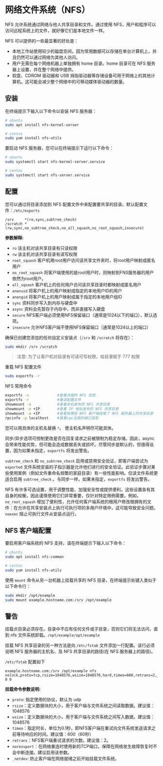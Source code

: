 # 网络文件系统（NFS）


NFS 允许系统通过网络与他人共享目录和文件。通过使用 NFS，用户和程序可以访问远程系统上的文件，就好像它们是本地文件一样。

NFS 可以提供的一些最显著的好处是：

- 本地工作站使用较少的磁盘空间，因为常用数据可以存储在单台计算机上，并且仍然可以通过网络为其他人访问。
- 用户无需在每个网络机器上单独拥有 home 目录。home 目录可在 NFS 服务器上设置，并在整个网络中提供。
- 软盘、CDROM 驱动器和 USB 拇指驱动器等存储设备可用于网络上的其他计算机。这可能会减少整个网络中的可移动媒体驱动器的数量。

## 安装

在终端提示下输入以下命令以安装 NFS 服务器：

```bash
# ubuntu
sudo apt install nfs-kernel-server

# centos
sudo yum install nfs-utils
```

要启动 NFS 服务器，您可以在终端提示下运行以下命令：

```bash
# ubuntu
sudo systemctl start nfs-kernel-server.service

# centos
sudo systemctl start nfs-server.service
```

## 配置

您可以通过将目录添加到 NFS 配置文件中来配置要共享的目录。默认配置文件：`/etc/exports`

```
/srv     *(ro,sync,subtree_check)
/scratch *(rw,sync,no_subtree_check,no_all_squash,no_root_squash,insecure)
```

**参数解释:**

- `ro` 该主机对该共享目录有只读权限
- `rw` 该主机对该共享目录有读写权限
- `root_squash` 客户机用root用户访问该共享文件夹时，将root用户映射成匿名用户
- `no_root_squash` 将客户端使用的是root用户时，则映射到FNS服务器的用户依然为root用户。
- `all_squash` 客户机上的任何用户访问该共享目录时都映射成匿名用户
- `anonuid` 将客户机上的用户映射成指定的本地用户ID的用户
- `anongid` 将客户机上的用户映射成属于指定的本地用户组ID
- `sync` 资料同步写入到内存与硬盘中
- `async` 资料会先暂存于内存中，而非直接写入硬盘
- `secure` NFS客户端必须使用NFS保留端口（通常是1024以下的端口），默认选项。
- `insecure` 允许NFS客户端不使用NFS保留端口（通常是1024以上的端口）

确保已创建您添加的任何自定义安装点（`/srv` 和 `/scratch` 将存在）：

```bash
sudo mkdir /srv /scratch
```

> 注意: 为了让客户机对目录有可读可写权限，给目录赋于 777 权限

重载 NFS 配置文件

```bash
sudo exportfs -r
```

NFS 常用命令

```bash
exportfs -v             #查看详细的 NFS 信息
exportfs -r             #重读配置文件
showmount -e            #查看本机发布的 NFS 共享目录
showmount -e +IP        #查看 IP 地址发布的 NFS 共享目录
showmount -a +IP        #查看有哪些 NFS 客户端挂载了 NFS 服务器上的共享目录
rpcinfo -p localhost    #查看rpc注册的端口信息
```

您可以用具体的主机名替换 `*`。 使主机名声明尽可能具体。

同步/异步选项可控制更改是否在回复请求之前被限制为稳定存储。因此，async 会带来性能优势，但可能会造成数据丢失或损坏。尽管同步是默认的，但值得设置，因为如果未指定，`exportfs` 将发出警告。

`subtree_check` 和 `no_subtree_check` 启用或禁用安全验证，即客户端尝试为 `exported` 文件系统安装的子指示器是允许他们进行的安全验证。此验证步骤对某些使用案例（例如文件重命名频繁的家庭目录）有一些性能影响。仅读文件系统更适合启用 `subtree_check` 。与同步一样，如果未指定，`exportfs` 将发出警告。

NFS 有许多可选设置，用于调整性能、加强安全性或提供便利。这些设置各有其自身的权衡，因此谨慎使用它们非常重要，仅针对特定用例需要。例如， `no_root_squash` 增加了便利性，允许任何客户端系统的根用户修改根拥有的文件：在允许在共享安装点上执行可执行项的多用户环境中，这可能导致安全问题。`noexec` 阻止可执行文件从安装点运行。

## NFS 客户端配置

要启用客户端系统的 NFS 支持，请在终端提示下输入以下命令：

```bash
# ubuntu
sudo apt install nfs-common

# centos
sudo yum install nfs-utils
```

使用 `mount` 命令从另一台机器上挂载共享的 NFS 目录，在终端提示处键入类似于以下命令行：

```bash
sudo mkdir /opt/example
sudo mount example.hostname.com:/srv /opt/example
```

## 警告

挂载点目录必须存在。目录中不应有任何文件或子目录，否则它们将无法访问，直到 nfs 文件系统卸载。`/opt/example/opt/example`

挂载 NFS 共享目录的另一种方法是向 `/etc/fstab` 文件添加一行配置。该行必须说明 NFS 服务器的主机名、及 NFS 共享目录的路径(在 NFS 服务器上的路径)。

`/etc/fstab` 配置如下

```
example.hostname.com:/srv /opt/example nfs nolock,proto=tcp,rsize=1048576,wsize=1048576,hard,timeo=600,retrans=2,_netdev,noresvport 0 0
```

**挂载命令参数说明:**

- `proto`: 指定使用的协议，默认为 udp
- `rsize`：定义数据块的大小，用于客户端与文件系统之间读取数据。建议值：1048576
- `wsize`：定义数据块的大小，用于客户端与文件系统之间写入数据。建议值：1048576
- `timeo`：指定时长，单位为0.1秒，即NFS客户端在重试向文件系统发送请求之前等待响应的时间。建议值：600（60秒）
- `retrans`：NFS客户端重试请求的次数。建议值：2。
- `noresvport`：在网络重连时使用新的TCP端口，保障在网络发生故障恢复时不会中断连接。建议启用该参数。
- `_netdev`: 防止客户端在网络就绪之前开始挂载文件系统。

